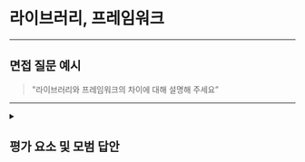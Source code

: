 
# 라이브러리, 프레임워크

---

## 면접 질문 예시

> "라이브러리와 프레임워크의 차이에 대해 설명해 주세요”

---

<details>
  <summary><h2> 평가 요소 및 모범 답안</h2></summary>

  ### 1. 라이브러리 정의 및 개념 이해
  - 포함내용
    * 정의 : 개발자가 필요한 기능을 호출해서 사용할 수 있는 모듈화된 프로그램 모음
    * 제어 흐름 : 개발자가 흐름을 직접 제어
    * 유연성이 높음
  

  ### 2. 프레임워크 정의 및 개념 이해
  - 포함내용
    * 정의 : 애플리케이션의 기본 구조와 실행 흐름을 정의해 놓은 틀
    * 제어 흐름 : 프레임워크가 흐름을 제어하고 개발자의 코드를 호출(제어의 역전, IoC)
    * 일관성이 높음(핵심 비즈니스 로직에 집중 가능)
     
  
  ### 3.모범 답안 예시
    
      "라이브러리는 개발자가 필요할 때 가져다 사용하는 프로그램 모음이고, 프레임워크는 애플리케이션의 기본 구조와 실행 흐름을 정의해 놓은 틀입니다  
      가장 큰 차이점은 제어 흐름으로 라이브러리는 제어의 주도권이 개발자에게 있고 프레임워크는 제어의 주도권이 프레임워크에 있습니다  "
